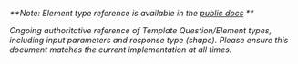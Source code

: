 _**Note: Element type reference is available in the [public docs](https://docs.mflow.nz/<put-the-exact-url-here-if-you-know-it>) **_

_Ongoing authoritative reference of Template Question/Element types, including input parameters and response type (shape). Please ensure this document matches the current implementation at all times._